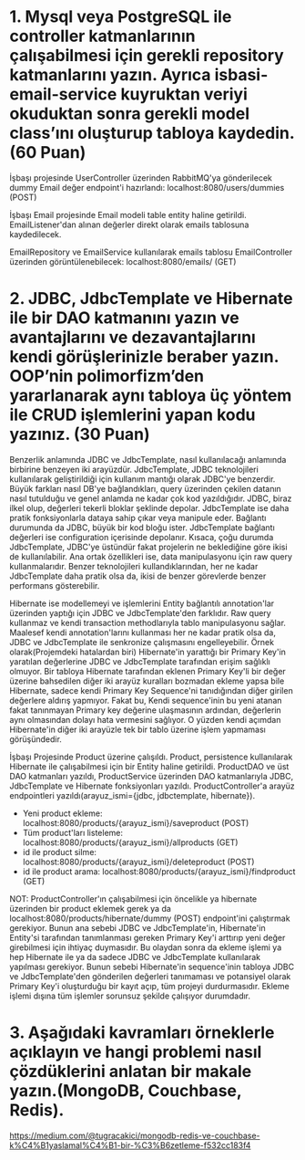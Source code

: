 # 1. Mysql veya PostgreSQL ile controller katmanlarının çalışabilmesi için gerekli repository katmanlarını yazın. Ayrıca isbasi-email-service kuyruktan veriyi okuduktan sonra gerekli model class’ını oluşturup tabloya kaydedin.(60 Puan)

İşbaşı projesinde UserController üzerinden RabbitMQ'ya gönderilecek dummy Email değer endpoint'i hazırlandı: localhost:8080/users/dummies (POST)

İşbaşı Email projesinde Email modeli table entity haline getirildi. EmailListener'dan alınan değerler direkt olarak emails tablosuna kaydedilecek.

EmailRepository ve EmailService kullanılarak emails tablosu EmailController üzerinden görüntülenebilecek: localhost:8080/emails/ (GET)




# 2. JDBC, JdbcTemplate ve Hibernate ile bir DAO katmanını yazın ve avantajlarını ve dezavantajlarını kendi görüşlerinizle beraber yazın. OOP’nin polimorfizm’den yararlanarak aynı tabloya üç yöntem ile CRUD işlemlerini yapan kodu yazınız. (30 Puan)

Benzerlik anlamında JDBC ve JdbcTemplate, nasıl kullanılacağı anlamında birbirine benzeyen iki arayüzdür. JdbcTemplate, JDBC teknolojileri kullanılarak geliştirildiği için kullanım mantığı olarak JDBC'ye benzerdir. Büyük farkları nasıl DB'ye bağlandıkları, query üzerinden çekilen datanın nasıl tutulduğu ve genel anlamda ne kadar çok kod yazıldığıdır. JDBC, biraz ilkel olup, değerleri tekerli bloklar şeklinde depolar. JdbcTemplate ise daha pratik fonksiyonlarla dataya sahip çıkar veya manipule eder. Bağlantı durumunda da JDBC, büyük bir kod bloğu ister. JdbcTemplate bağlantı değerleri ise configuration içerisinde depolanır. Kısaca, çoğu durumda JdbcTemplate, JDBC'ye üstündür fakat projelerin ne beklediğine göre ikisi de kullanılabilir. Ana ortak özellikleri ise, data manipulasyonu için raw query kullanmalarıdır. Benzer teknolojileri kullandıklarından, her ne kadar JdbcTemplate daha pratik olsa da, ikisi de benzer görevlerde benzer performans gösterebilir.

Hibernate ise modellemeyi ve işlemlerini Entity bağlantılı annotation'lar üzerinden yaptığı için JDBC ve JdbcTemplate'den farklıdır. Raw query kullanmaz ve kendi transaction methodlarıyla tablo manipulasyonu sağlar. Maalesef kendi annotation'larını kullanması her ne kadar pratik olsa da, JDBC ve JdbcTemplate ile senkronize çalışmasını engelleyebilir. Örnek olarak(Projemdeki hatalardan biri) Hibernate'in yarattığı bir Primary Key'in yaratılan değerlerine JDBC ve JdbcTemplate tarafından erişim sağlıklı olmuyor. Bir tabloya Hibernate tarafından eklenen Primary Key'li bir değer üzerine bahsedilen diğer iki arayüz kuralları bozmadan ekleme yapsa bile Hibernate, sadece kendi Primary Key Sequence'ni tanıdığından diğer girilen değerlere aldırış yapmıyor. Fakat bu, Kendi sequence'inin bu yeni atanan fakat tanınmayan Primary key değerine ulaşmasının ardından, değerlerin aynı olmasından dolayı hata vermesini sağlıyor. O yüzden kendi açımdan Hibernate'in diğer iki arayüzle tek bir tablo üzerine işlem yapmaması görüşündedir.

İşbaşı Projesinde Product üzerine çalışıldı. Product, persistence kullanılarak Hibernate ile çalışabilmesi için bir Entity haline getirildi. ProductDAO ve üst DAO katmanları yazıldı, ProductService üzerinden DAO katmanlarıyla JDBC, JdbcTemplate ve Hibernate fonksiyonları yazıldı. ProductController'a arayüz endpointleri yazıldı(arayuz_ismi={jdbc, jdbctemplate, hibernate}).


* Yeni product ekleme: localhost:8080/products/{arayuz_ismi}/saveproduct (POST)
* Tüm product'ları listeleme: localhost:8080/products/{arayuz_ismi}/allproducts (GET)
* id ile product silme: localhost:8080/products/{arayuz_ismi}/deleteproduct (POST)
* id ile product arama: localhost:8080/products/{arayuz_ismi}/findproduct (GET)

NOT: ProductController'ın çalışabilmesi için öncelikle ya hibernate üzerinden bir product eklemek gerek ya da localhost:8080/products/hibernate/dummy (POST) endpoint'ini çalıştırmak gerekiyor. Bunun ana sebebi JDBC ve JdbcTemplate'in, Hibernate'in Entity'si tarafından tanımlanması gereken Primary Key'i arttırıp yeni değer girebilmesi için ihtiyaç duymasıdır. Bu olaydan sonra da ekleme işlemi ya hep Hibernate ile ya da sadece JDBC ve JdbcTemplate kullanılarak yapılması gerekiyor. Bunun sebebi Hibernate'in sequence'inin tabloya JDBC ve JdbcTemplate'den gönderilen değerleri tanımaması ve potansiyel olarak Primary Key'i oluşturduğu bir kayıt açıp, tüm projeyi durdurmasıdır. Ekleme işlemi dışına tüm işlemler sorunsuz şekilde çalışıyor durumdadır.


# 3. Aşağıdaki kavramları örneklerle açıklayın ve hangi problemi nasıl çözdüklerini anlatan bir makale yazın.(MongoDB, Couchbase, Redis).

https://medium.com/@tugracakici/mongodb-redis-ve-couchbase-k%C4%B1yaslamal%C4%B1-bir-%C3%B6zetleme-f532cc183f4

